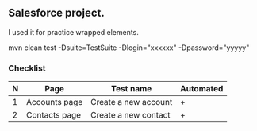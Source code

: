 ## Salesforce project. 

I used it for practice wrapped elements.


mvn clean test -Dsuite=TestSuite -Dlogin="xxxxxx" -Dpassword="yyyyy"  

### Checklist
|N|Page|Test name|Automated|
|---|----|----|------|
|1|Accounts page| Create a new account|+|
|2|Contacts page| Create a new contact|+|

 